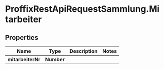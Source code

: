 # ProffixRestApiRequestSammlung.Mitarbeiter

## Properties
Name | Type | Description | Notes
------------ | ------------- | ------------- | -------------
**mitarbeiterNr** | **Number** |  | 


